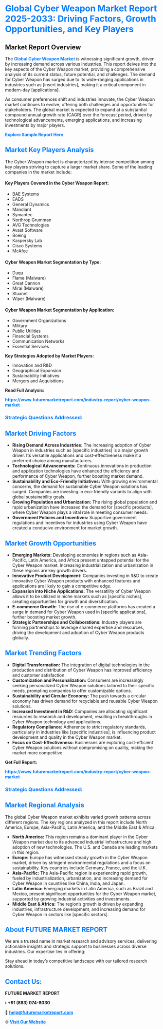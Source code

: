 <h1 style="color: #007BFF;">Global Cyber Weapon Market Report 2025-2033: Driving Factors, Growth Opportunities, and Key Players</h1>

<section id="overview">
<h2>Market Report Overview</h2>
<p>The <a href="https://www.futuremarketreport.com/industry-report/cyber-weapon-market" style="color: #007BFF; text-decoration: none;"><strong>Global Cyber Weapon Market</strong></a> is witnessing significant growth, driven by increasing demand across various industries. This report delves into the key aspects of the Cyber Weapon market, providing a comprehensive analysis of its current status, future potential, and challenges. The demand for Cyber Weapon has surged due to its wide-ranging applications in industries such as [insert industries], making it a critical component in modern-day [applications].</p>
<p>As consumer preferences shift and industries innovate, the Cyber Weapon market continues to evolve, offering both challenges and opportunities for stakeholders. The global market is expected to expand at a substantial compound annual growth rate (CAGR) over the forecast period, driven by technological advancements, emerging applications, and increasing investments by major players.</p>
</section>

<section id="overview">
<p><a href="https://www.futuremarketreport.com/request-sample/reportId=100653" style="color: #007BFF; text-decoration: none;"><strong>Explore Sample Report Here</strong></a></p>
</section>

<section id="key-players">
<h2 style="color: #007BFF;">Market Key Players Analysis</h2>
<p>The Cyber Weapon market is characterized by intense competition among key players striving to capture a larger market share. Some of the leading companies in the market include:</p>
<h4>Key Players Covered in the Cyber Weapon Report:</h4>
<ul><li>BAE Systems</li><li>EADS</li><li>General Dynamics</li><li>Mandiant</li><li>Symantec</li><li>Northrop Grumman</li><li>AVG Technologies</li><li>Avast Software</li><li>Boeing</li><li>Kaspersky Lab</li><li>Cisco Systems</li><li>McAfee</li></ul>
<h4>Cyber Weapon Market Segmentation by Type:</h4>
<ul><li>Duqu</li><li>Flame (Malware)</li><li>Great Cannon</li><li>Mirai (Malware)</li><li>Stuxnet</li><li>Wiper (Malware)</li></ul>

<h4>Cyber Weapon Market Segmentation by Application:</h4>
<ul><li>Government Organizations</li><li>Military</li><li>Public Utilities</li><li>Financial Systems</li><li>Communication Networks</li><li>Essential Services</li></ul>
<p><strong>Key Strategies Adopted by Market Players:</strong></p>
<ul>
<li>Innovation and R&D</li>
<li>Geographical Expansion</li>
<li>Sustainability Initiatives</li>
<li>Mergers and Acquisitions</li>
</ul>
</section>

<section>
<p><strong>Read Full Analysis: </strong></p><a href="https://www.futuremarketreport.com/industry-report/cyber-weapon-market" style="color: #007BFF; text-decoration: none;"><strong>https://www.futuremarketreport.com/industry-report/cyber-weapon-market</strong></a>
<h3 style="color: #007BFF;">Strategic Questions Addressed:</h3>
</section>

<section id="driving-factors">
<h2 style="color: #007BFF;">Market Driving Factors</h2>
<ul>
<li><strong>Rising Demand Across Industries:</strong> The increasing adoption of Cyber Weapon in industries such as [specific industries] is a major growth driver. Its versatile applications and cost-effectiveness make it a preferred choice among manufacturers.</li>
<li><strong>Technological Advancements:</strong> Continuous innovations in production and application technologies have enhanced the efficiency and performance of Cyber Weapon, further boosting market demand.</li>
<li><strong>Sustainability and Eco-Friendly Initiatives:</strong> With growing environmental concerns, the demand for sustainable Cyber Weapon solutions has surged. Companies are investing in eco-friendly variants to align with global sustainability goals.</li>
<li><strong>Growing Population and Urbanization:</strong> The rising global population and rapid urbanization have increased the demand for [specific products], where Cyber Weapon plays a vital role in meeting consumer needs.</li>
<li><strong>Government Policies and Incentives:</strong> Supportive government regulations and incentives for industries using Cyber Weapon have created a conducive environment for market growth.</li>
</ul>
</section>

<section id="growth-opportunities">
<h2 style="color: #007BFF;">Market Growth Opportunities</h2>
<ul>
<li><strong>Emerging Markets:</strong> Developing economies in regions such as Asia-Pacific, Latin America, and Africa present untapped potential for the Cyber Weapon market. Increasing industrialization and urbanization in these regions are key growth drivers.</li>
<li><strong>Innovative Product Development:</strong> Companies investing in R&D to create innovative Cyber Weapon products with enhanced features and applications are likely to gain a competitive edge.</li>
<li><strong>Expansion into Niche Applications:</strong> The versatility of Cyber Weapon allows it to be utilized in niche markets such as [specific niches], creating opportunities for growth and diversification.</li>
<li><strong>E-commerce Growth:</strong> The rise of e-commerce platforms has created a surge in demand for Cyber Weapon used in [specific applications], further boosting market growth.</li>
<li><strong>Strategic Partnerships and Collaborations:</strong> Industry players are forming partnerships to leverage shared expertise and resources, driving the development and adoption of Cyber Weapon products globally.</li>
</ul>
</section>

<section id="trending-factors">
<h2 style="color: #007BFF;">Market Trending Factors</h2>
<ul>
<li><strong>Digital Transformation:</strong> The integration of digital technologies in the production and distribution of Cyber Weapon has improved efficiency and customer satisfaction.</li>
<li><strong>Customization and Personalization:</strong> Consumers are increasingly seeking personalized Cyber Weapon solutions tailored to their specific needs, prompting companies to offer customizable options.</li>
<li><strong>Sustainability and Circular Economy:</strong> The push towards a circular economy has driven demand for recyclable and reusable Cyber Weapon solutions.</li>
<li><strong>Increased Investment in R&D:</strong> Companies are allocating significant resources to research and development, resulting in breakthroughs in Cyber Weapon technology and applications.</li>
<li><strong>Regulatory Compliance:</strong> Adherence to strict regulatory standards, particularly in industries like [specific industries], is influencing product development and quality in the Cyber Weapon market.</li>
<li><strong>Focus on Cost-Effectiveness:</strong> Businesses are exploring cost-efficient Cyber Weapon solutions without compromising on quality, making the market more competitive.</li>
</ul>
</section>

<section>
<p><strong>Get Full Report: </strong></p><a href="https://www.futuremarketreport.com/industry-report/cyber-weapon-market" style="color: #007BFF; text-decoration: none;"><strong>https://www.futuremarketreport.com/industry-report/cyber-weapon-market</strong></a>
<h3 style="color: #007BFF;">Strategic Questions Addressed:</h3>
</section>


<section id="regional-analysis">
<h2 style="color: #007BFF;">Market Regional Analysis</h2>
<p>The global Cyber Weapon market exhibits varied growth patterns across different regions. The key regions analyzed in this report include North America, Europe, Asia-Pacific, Latin America, and the Middle East & Africa:</p>
<ul>
<li><strong>North America:</strong> This region remains a dominant player in the Cyber Weapon market due to its advanced industrial infrastructure and high adoption of new technologies. The U.S. and Canada are leading markets in this region.</li>
<li><strong>Europe:</strong> Europe has witnessed steady growth in the Cyber Weapon market, driven by stringent environmental regulations and a focus on sustainability. Key countries include Germany, France, and the U.K.</li>
<li><strong>Asia-Pacific:</strong> The Asia-Pacific region is experiencing rapid growth, fueled by industrialization, urbanization, and increasing demand for Cyber Weapon in countries like China, India, and Japan.</li>
<li><strong>Latin America:</strong> Emerging markets in Latin America, such as Brazil and Mexico, present significant opportunities for the Cyber Weapon market, supported by growing industrial activities and investments.</li>
<li><strong>Middle East & Africa:</strong> The region’s growth is driven by expanding industries, infrastructure development, and increasing demand for Cyber Weapon in sectors like [specific sectors].</li>
</ul>
</section>

<footer>
<h2 style="color: #007BFF;">About FUTURE MARKET REPORT</h2>
<p>We are a trusted name in market research and advisory services, delivering actionable insights and strategic support to businesses across diverse industries. Our expertise lies in offering:</p>

<p>Stay ahead in today’s competitive landscape with our tailored research solutions.</p>

<h2 style="color: #007BFF;">Contact Us:</h2>
<p><strong>FUTURE MARKET REPORT</strong></p>
<p>📞 <strong>+91 (883) 074-8030</strong></p>
<p>📧 <strong><a href="mailto:help@futuremarketreport.com" style="color: #007BFF;">help@futuremarketreport.com</a></strong></p>
<p>🌐 <strong><a href="https://www.futuremarketreport.com/" style="color: #007BFF;">Visit Our Website</a></strong></p>
</footer>